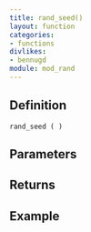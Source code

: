 ```yaml
---
title: rand_seed()
layout: function
categories:
- functions
divlikes:
- bennugd
module: mod_rand
---
```


## Definition

    rand_seed ( )

## Parameters

## Returns

## Example
